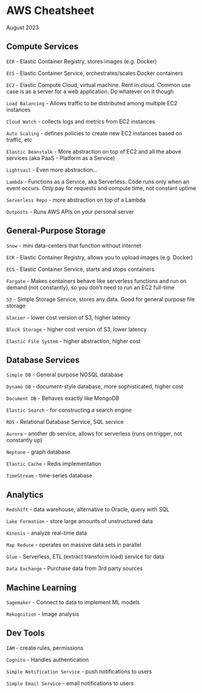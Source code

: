 # AWS Cheatsheet

August 2023

## Compute Services

`ECR` - Elastic Container Registry, stores images (e.g. Docker)

`ECS` - Elastic Container Service, orchestrates/scales Docker containers

`EC2` - Elastic Compute Cloud, virtual machine. Rent in cloud. Common use case is as a server for a web application. Do whatever on it though

`Load Balancing` - Allows traffic to be distributed among multiple EC2 instances

`Cloud Watch` - collects logs and metrics from EC2 instances

`Auto Scaling` - defines policies to create new EC2 instances based on traffic, etc

`Elastic Beanstalk` - More abstraction on top of EC2 and all the above services (aka PaaS - Platform as a Service)

`Lightsail` - Even more abstraction...

`Lambda` - Functions as a Service, aka Serverless. Code runs only when an event occurs. Only pay for requests and compute time, not constant uptime

`Serverless Repo` - more abstraction on top of a Lambda

`Outposts` - Runs AWS APIs on your personal server

## General-Purpose Storage

`Snow` - mini data-centers that function without internet

`ECR` - Elastic Container Registry, allows you to upload images (e.g. Docker)

`ECS` - Elastic Container Service, starts and stops containers

`Fargate` - Makes containers behave like serverless functions and run on demand (not constantly), so you don't need to run an EC2 full-time

`S3` - Simple Storage Service, stores any data. Good for general purpose file storage

`Glacier` - lower cost version of S3, higher latency

`Block Storage` - higher cost version of S3, lower latency

`Elastic File System` - higher abstraction, higher cost

## Database Services

`Simple DB` - General purpose NOSQL database

`Dynamo DB` - document-style database, more sophisticated, higher cost

`Document DB` - Behaves exactly like MongoDB

`Elastic Search` - for constructing a search engine

`RDS` - Relational Database Service, SQL service

`Aurora` - another db service, allows for serverless (runs on trigger, not constantly up)

`Neptune` - graph database

`Elastic Cache` - Redis implementation

`TimeStream` - time-series database

## Analytics

`Redshift` - data warehouse, alternative to Oracle, query with SQL

`Lake Formation` - store large amounts of unstructured data

`Kinesis` - analyze real-time data

`Map Reduce` - operates on massive data sets in parallel

`Glue` - Serverless, ETL (extract transform load) service for data

`Data Exchange` - Purchase data from 3rd party sources

## Machine Learning

`Sagemaker` - Connect to data to implement ML models

`Rekognition` - Image analysis

## Dev Tools

`IAM` - create rules, permissions

`Cognito` - Handles authentication

`Simple Notification Service` - push notifications to users

`Simple Email Service` - email notifications to users  
